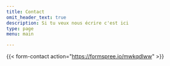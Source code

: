 ```yaml
---
title: Contact
omit_header_text: true
description: Si tu veux nous écrire c'est ici
type: page
menu: main

---
```


{{< form-contact action="https://formspree.io/mwkqdlww"  >}}
